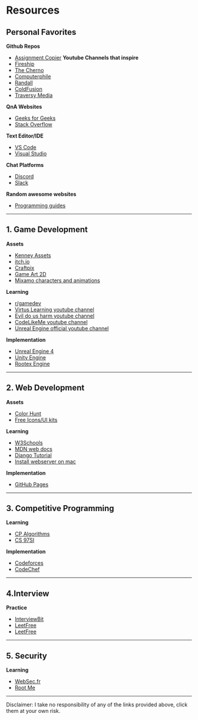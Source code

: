 # Resources

## Personal Favorites 

**Github Repos**

- [Assignment Copier](https://github.com/sin3point14/assignment-copier)
**Youtube Channels that inspire**
 - [Fireship](https://www.youtube.com/channel/UCsBjURrPoezykLs9EqgamOA)
 - [The Cherno](https://www.youtube.com/channel/UCQ-W1KE9EYfdxhL6S4twUNw)
 - [Computerphile](https://www.youtube.com/channel/UC9-y-6csu5WGm29I7JiwpnA)
 - [Randall](https://www.youtube.com/channel/UCUmLRMERmJrmUtgnbFfknAg)
 - [ColdFusion](https://www.youtube.com/channel/UC4QZ_LsYcvcq7qOsOhpAX4A)
 - [Traversy Media](https://www.youtube.com/channel/UC29ju8bIPH5as8OGnQzwJyA)

**QnA Websites**
 - [Geeks for Geeks](https://www.geeksforgeeks.org/)
 - [Stack Overflow](https://stackoverflow.com/)

**Text Editor/IDE**
 - [VS Code](https://code.visualstudio.com/)
 - [Visual Studio](https://visualstudio.microsoft.com/)

**Chat Platforms**
 - [Discord](https://discordapp.com/)
 - [Slack](https://slack.com/intl/en-in/)
 
**Random awesome websites**
 - [Programming guides](https://roadmap.sh/guides)

---
## 1. Game Development
**Assets**
 - [Kenney Assets](https://www.kenney.nl/assets)
 - [itch.io](https://itch.io/game-assets)
 - [Craftpix](https://craftpix.net)
 - [Game Art 2D](https://www.gameart2d.com/freebies.html)
 - [Mixamo characters and animations](https://www.mixamo.com/#/)

**Learning**
 - [r/gamedev](https://www.reddit.com/r/gamedev/)
 - [Virtus Learning youtube channel](https://www.youtube.com/user/VirtusEdu/videos)
 - [Evil do us harm youtube channel](https://www.youtube.com/user/EvilDoUsHarm/featured)
 - [CodeLikeMe youtube channel](https://www.youtube.com/channel/UClb6Jh9EBV7a_Nm52Ipll_Q)
 - [Unreal Engine official youtube channel](youtube.com/user/UnrealDevelopmentKit/featured)

**Implementation**
 - [Unreal Engine 4](https://www.unrealengine.com/en-US/)
 - [Unity Engine](https://unity.com/)
 - [Rootex Engine](https://github.com/sdslabs/Rootex)

---
## 2. Web Development
**Assets**
 - [Color Hunt](https://colorhunt.co/)
 - [Free Icons/UI kits](https://freebiesbug.com/psd-freebies/icons/)

**Learning**
 - [W3Schools](https://www.w3schools.com/)
 - [MDN web docs](https://developer.mozilla.org/en-US/docs/Learn)
 - [Django Tutorial](https://www.djangoproject.com/start/)
 - [Install webserver on mac](https://medium.com/better-programming/how-to-install-a-php-7-2-on-macos-10-15-catalina-using-homebrew-and-pecl-ad5b6c9ffb17)

**Implementation**
 - [GitHub Pages](https://pages.github.com/)

---
## 3. Competitive Programming
**Learning**
 - [CP Algorithms](https://cp-algorithms.com/)
 - [CS 97SI](http://web.stanford.edu/class/cs97si/)

**Implementation**
 - [Codeforces](https://codeforces.com/)
 - [CodeChef](https://www.codechef.com/)
 
---
## 4.Interview
**Practice**
 - [InterviewBit](https://www.interviewbit.com/practice/)
 - [LeetFree](https://leetfree.com/)
 - [LeetFree](https://leetcode.com/#)

---
## 5. Security
**Learning**
 - [WebSec.fr](http://websec.fr/)
 - [Root Me](https://www.root-me.org/)

---
Disclaimer: I take no responsibility of any of the links provided above, click them at your own risk.
